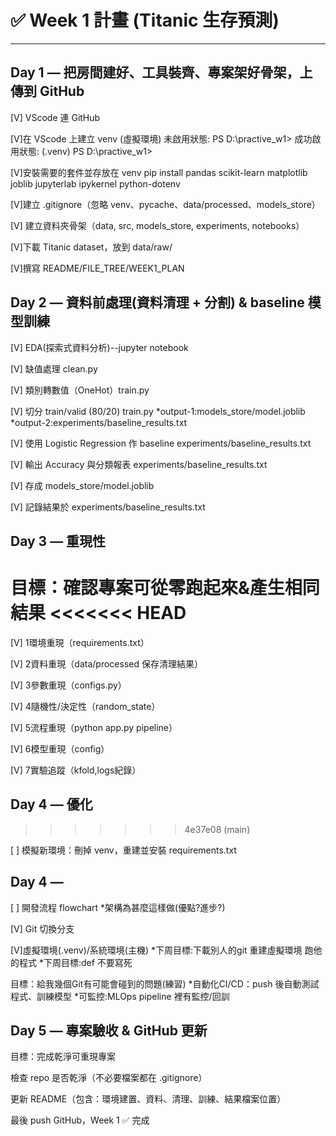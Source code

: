 # ✅ Week 1 計畫 (Titanic 生存預測)
---
## Day 1 — 把房間建好、工具裝齊、專案架好骨架，上傳到 GitHub

 [V] VScode 連 GitHub

 [V]在 VScode 上建立 venv (虛擬環境)
 未啟用狀態: PS D:\practive_w1>
 成功啟用狀態: (.venv) PS D:\practive_w1>

 [V]安裝需要的套件並存放在 venv
 pip install pandas scikit-learn matplotlib joblib jupyterlab ipykernel python-dotenv

 [V]建立 .gitignore（忽略 venv、pycache、data/processed、models_store）

 [V] 建立資料夾骨架（data, src, models_store, experiments, notebooks）

 [V]下載 Titanic dataset，放到 data/raw/

 [V]撰寫 README/FILE_TREE/WEEK1_PLAN


## Day 2 — 資料前處理(資料清理 + 分割) & baseline 模型訓練

[V] EDA(探索式資料分析)--jupyter notebook

[V] 缺值處理 clean.py

[V] 類別轉數值（OneHot）train.py

[V] 切分 train/valid (80/20)  train.py
     *output-1:models_store/model.joblib
     *output-2:experiments/baseline_results.txt

[V] 使用 Logistic Regression 作 baseline  experiments/baseline_results.txt

[V] 輸出 Accuracy 與分類報表 experiments/baseline_results.txt

[V] 存成 models_store/model.joblib

[V] 記錄結果於 experiments/baseline_results.txt


## Day 3 — 重現性

目標：確認專案可從零跑起來&產生相同結果
<<<<<<< HEAD
=======
 
[V] 1環境重現（requirements.txt）

[V] 2資料重現（data/processed 保存清理結果）

[V] 3參數重現（configs.py）

[V] 4隨機性/決定性（random_state）

[V] 5流程重現（python app.py pipeline）

[V] 6模型重現（config）

[V] 7實驗追蹤（kfold,logs紀錄）


## Day 4 — 優化
>>>>>>> 4e37e08 (main)

[ ] 模擬新環境：刪掉 venv，重建並安裝 requirements.txt


## Day 4 — 

[ ] 開發流程 flowchart
*架構為甚麼這樣做(優點?進步?)

[V] Git 切換分支

[V]虛擬環境(.venv)/系統環境(主機)
*下周目標:下載別人的git 重建虛擬環境 跑他的程式
*下周目標:def 不要寫死


目標：給我幾個Git有可能會碰到的問題(練習)
*自動化CI/CD：push 後自動測試程式、訓練模型
*可監控:MLOps pipeline 裡有監控/回訓




## Day 5 — 專案驗收 & GitHub 更新

目標：完成乾淨可重現專案

 檢查 repo 是否乾淨（不必要檔案都在 .gitignore）

 更新 README（包含：環境建置、資料、清理、訓練、結果檔案位置）

 最後 push GitHub，Week 1 ✅ 完成
